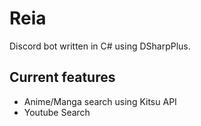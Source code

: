 # Reia
Discord bot written in C# using DSharpPlus.

## Current features
* Anime/Manga search using Kitsu API
* Youtube Search 
